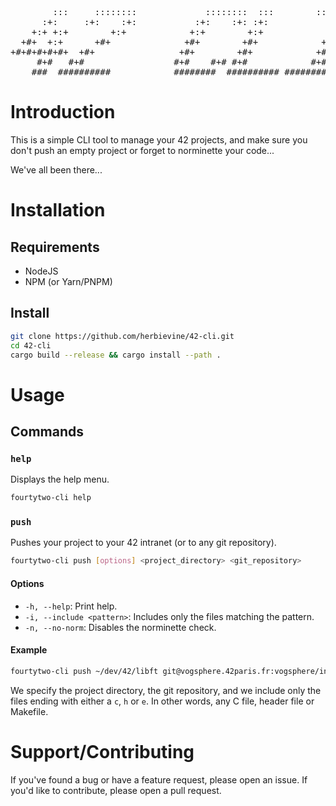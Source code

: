 <pre>
        :::     ::::::::             ::::::::  :::        :::::::::::
      :+:     :+:    :+:           :+:    :+: :+:            :+:
    +:+ +:+        +:+            +:+        +:+            +:+
  +#+  +:+      +#+              +#+        +#+            +#+
+#+#+#+#+#+  +#+                +#+        +#+            +#+
     #+#   #+#                 #+#    #+# #+#            #+#
    ###  ##########            ########  ########## ###########
</pre>

# Introduction

This is a simple CLI tool to manage your 42 projects, and make sure you don't push an empty project or forget to norminette your code... 

We've all been there...

# Installation

## Requirements

- NodeJS
- NPM (or Yarn/PNPM)

## Install

```bash
git clone https://github.com/herbievine/42-cli.git
cd 42-cli
cargo build --release && cargo install --path .
```

# Usage

## Commands

### `help`

Displays the help menu.

```bash
fourtytwo-cli help
```

### `push`

Pushes your project to your 42 intranet (or to any git repository).

```bash
fourtytwo-cli push [options] <project_directory> <git_repository>
```

#### Options

- `-h, --help`: Print help.
- `-i, --include <pattern>`: Includes only the files matching the pattern.
- `-n, --no-norm`: Disables the norminette check.

#### Example

```bash
fourtytwo-cli push ~/dev/42/libft git@vogsphere.42paris.fr:vogsphere/intra-xxx -i "(c|h|e)$"
```

We specify the project directory, the git repository, and we include only the files ending with either a `c`, `h` or `e`. In other words, any C file, header file or Makefile. 

# Support/Contributing

If you've found a bug or have a feature request, please open an issue. If you'd like to contribute, please open a pull request.
